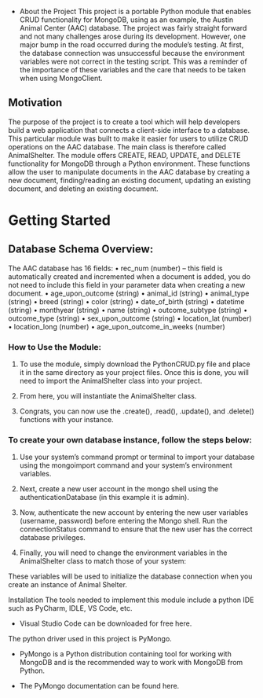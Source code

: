 * About the Project
This project is a portable Python module that enables CRUD functionality for MongoDB, using as an example, the Austin Animal Center (AAC) database. The project was fairly straight forward and not many challenges arose during its development. However, one major bump in the road occurred during the module’s testing. At first, the database connection was unsuccessful because the environment variables were not correct in the testing script. This was a reminder of the importance of these variables and the care that needs to be taken when using MongoClient.

## Motivation
The purpose of the project is to create a tool which will help developers build a web application that connects a client-side interface to a database. This particular module was built to make it easier for users to utilize CRUD operations on the AAC database. The main class is therefore called AnimalShelter.
The module offers CREATE, READ, UPDATE, and DELETE functionality for MongoDB through a Python environment. These functions allow the user to manipulate documents in the AAC database by creating a new document, finding/reading an existing document, updating an existing document, and deleting an existing document. 

# Getting Started

## Database Schema Overview: 
The AAC database has 16 fields: 
•	rec_num (number) – this field is automatically created and incremented when a document is added, you do not need to include this field in your parameter data when creating a new document.
•	age_upon_outcome (string)
•	animal_id (string)
•	animal_type (string)
•	breed (string)
•	color (string)
•	date_of_birth (string)
•	datetime (string)
•	monthyear (string)
•	name (string)
•	outcome_subtype (string)
•	outcome_type (string)
•	sex_upon_outcome (string)
•	location_lat (number)
•	 location_long (number)
•	age_upon_outcome_in_weeks (number)

### How to Use the Module:
1.	To use the module, simply download the PythonCRUD.py file and place it in the same directory as your project files. Once this is done, you will need to import the AnimalShelter class into your project.

2.	From here, you will instantiate the AnimalShelter class. 

3.	Congrats, you can now use the .create(), .read(), .update(), and .delete() functions with your instance. 

 
### To create your own database instance, follow the steps below:
1.	Use your system’s command prompt or terminal to import your database using the mongoimport command and your system’s environment variables. 

2.	Next, create a new user account in the mongo shell using the authenticationDatabase (in this example it is admin).
   
4.	Now, authenticate the new account by entering the new user variables (username, password) before entering the Mongo shell. Run the connectionStatus command to ensure that the new user has the correct database privileges. 
 
5.	Finally, you will need to change the environment variables in the AnimalShelter class to match those of your system:

 
These variables will be used to initialize the database connection when you create an instance of Animal Shelter. 

Installation
The tools needed to implement this module include a python IDE such as PyCharm, IDLE, VS Code, etc. 

-	Visual Studio Code can be downloaded for free here. 

The python driver used in this project is PyMongo.

-	PyMongo is a Python distribution containing tool for working with MongoDB and is the recommended way to work with MongoDB from Python. 

-	The PyMongo documentation can be found here. 


